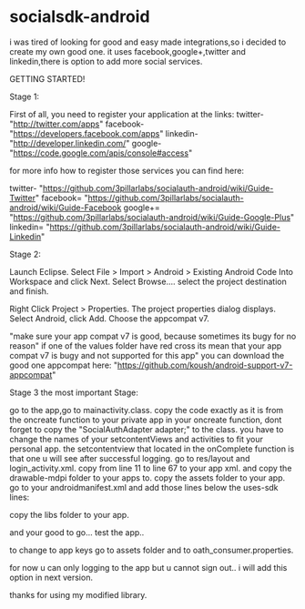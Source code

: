 socialsdk-android
=================
i was tired of looking for good and easy made integrations,so i decided to create my own good one.
it uses facebook,google+,twitter and linkedin,there is option to add more social services.

GETTING STARTED!

Stage 1:

First of all, you need to register your application at the links:
twitter- "http://twitter.com/apps"
facebook- "https://developers.facebook.com/apps"
linkedin- "http://developer.linkedin.com/"
google- "https://code.google.com/apis/console#access"

for more info how to register those services you can find here:

twitter- "https://github.com/3pillarlabs/socialauth-android/wiki/Guide-Twitter"
facebook= "https://github.com/3pillarlabs/socialauth-android/wiki/Guide-Facebook
google+= "https://github.com/3pillarlabs/socialauth-android/wiki/Guide-Google-Plus"
linkedin= "https://github.com/3pillarlabs/socialauth-android/wiki/Guide-Linkedin"

Stage 2:

Launch Eclipse.
Select File > Import > Android > Existing Android Code Into Workspace and click Next.
Select Browse....
select the project destination and finish.

Right Click Project > Properties. The project properties dialog displays.
Select Android, click Add. Choose the appcompat v7.

"make sure your app compat v7 is good, because sometimes its bugy for no reason"
if one of the values folder have red cross its mean that your app compat v7 is bugy
and not supported for this app" you can download the good one appcompat here:
"https://github.com/koush/android-support-v7-appcompat"

Stage 3 the most important Stage:

go to the app,go to mainactivity.class.
copy the code exactly as it is from the oncreate function
to your private app in your oncreate function, dont forget to copy the
"SocialAuthAdapter adapter;" to the class.
you have to change the names of your setcontentViews and activities to fit your personal app.
the setcontentview that located in the onComplete function is that one u will
see after successful logging.
go to res/layout and login_activity.xml.
copy from line 11 to line 67 to your app xml.
and copy the drawable-mdpi folder to your apps to.
copy the assets folder to your app.
go to your androidmanifest.xml
and add those lines below the uses-sdk lines:

<uses-permission android:name="android.permission.INTERNET"></uses-permission>
<uses-permission android:name="android.permission.ACCESS_NETWORK_STATE"></uses-permission>

copy the libs folder to your app.

and your good to go... test the app..

to change to app keys go to assets folder and to oath_consumer.properties.

for now u can only logging to the app but u cannot sign out..
i will add this option in next version.

thanks for using my modified library.
